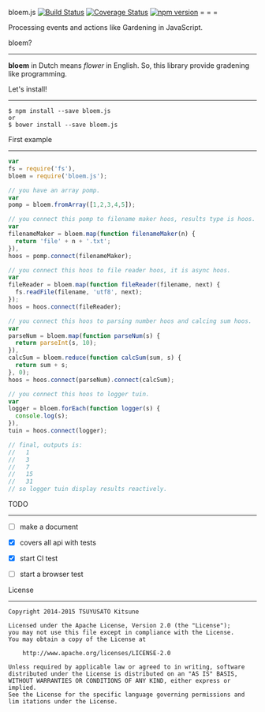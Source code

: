 bloem.js [![Build Status](https://travis-ci.org/MakeNowJust/bloem.js.svg?branch=master)](https://travis-ci.org/MakeNowJust/bloem.js) [![Coverage Status](https://coveralls.io/repos/MakeNowJust/bloem.js/badge.png?branch=master)](https://coveralls.io/r/MakeNowJust/bloem.js?branch=master) [![npm version](https://badge.fury.io/js/bloem.js.svg)](https://www.npmjs.com/package/bloem.js)
= = =

Processing events and actions like Gardening in JavaScript.

bloem?
- - -

__bloem__ in Dutch means _flower_ in English.  So, this library provide gradening like programming.


Let's install!
- - -

```console
$ npm install --save bloem.js
or
$ bower install --save bloem.js
```

First example
- - -

```javascript
var
fs = require('fs'),
bloem = require('bloem.js');

// you have an array pomp.
var
pomp = bloem.fromArray([1,2,3,4,5]);

// you connect this pomp to filename maker hoos, results type is hoos.
var
filenameMaker = bloem.map(function filenameMaker(n) {
  return 'file' + n + '.txt';
}),
hoos = pomp.connect(filenameMaker);

// you connect this hoos to file reader hoos, it is async hoos.
var
fileReader = bloem.map(function fileReader(filename, next) {
  fs.readFile(filename, 'utf8', next);
});
hoos = hoos.connect(fileReader);

// you connect this hoos to parsing number hoos and calcing sum hoos.
var
parseNum = bloem.map(function parseNum(s) {
  return parseInt(s, 10);
}),
calcSum = bloem.reduce(function calcSum(sum, s) {
  return sum + s;
}, 0);
hoos = hoos.connect(parseNum).connect(calcSum);

// you connect this hoos to logger tuin.
var
logger = bloem.forEach(function logger(s) {
  console.log(s);
}),
tuin = hoos.connect(logger);

// final, outputs is:
//   1
//   3
//   7
//   15
//   31
// so logger tuin display results reactively.
```

TODO
- - -

  - [ ] make a document
  - [x] covers all api with tests
  - [x] start CI test
  - [ ] start a browser test


License
- - -

```
Copyright 2014-2015 TSUYUSATO Kitsune

Licensed under the Apache License, Version 2.0 (the "License");
you may not use this file except in compliance with the License.
You may obtain a copy of the License at

    http://www.apache.org/licenses/LICENSE-2.0

Unless required by applicable law or agreed to in writing, software
distributed under the License is distributed on an "AS IS" BASIS,
WITHOUT WARRANTIES OR CONDITIONS OF ANY KIND, either express or implied.
See the License for the specific language governing permissions and
lim itations under the License.
```
